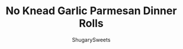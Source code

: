---
layout: ../../layouts/MarkdownPostLayout.astro
title: No Knead Garlic Parmesan Dinner Rolls
author: ShugarySweets
pubDate: 2019-01-15
description: "Are you looking for a fluffy, delicious Dinner Roll? These No Knead Garlic Parmesan Dinner Rolls will please the whole family!"
image_url: https://www.shugarysweets.com/wp-content/uploads/2014/11/no-knead-dinner-rolls-1.jpg
tags: ["Breads","American"]
calories: 171
protein: 5
carbohydrates: 27
fats: 5
fiber: 1
ingredients: ["4 1/2 cups all-purpose flour","1/4 cup granulated sugar","2 envelopes Fleischmann's® RapidRise™ Yeast","1 1/2 teaspoon kosher salt","3/4 cup very warm milk","1/2 cup very warm water","1/3 cup unsalted butter, softened","2 large eggs, divided","1 teaspoon garlic salt","1/2 teaspoon kosher salt","2 Tablespoons grated parmesan cheese"]
serves: 18
time: "3 hours 30 minutes"
prepTime: "15 minutes"
instructions: ["In a large mixing bowl, combine 2 cups of the flour, sugar, yeast and salt. Gradually add warm milk, water and butter. Beat two minutes at medium speed of electric mixer, scraping bowl occasionally.","Add 1 egg and 1/2 cup more of flour, beat two more minutes. With a spoon, stir in remaining flour (2 cups) to make a soft dough.","Grease the top of the dough, cover tightly with plastic wrap and refrigerate 2 to 24 hours.","Remove from refrigerator. Punch dough down. Remove dough to lightly floured surface. Divide in half and make 9 balls from each half of dough, rolling gently in hands. Place rolls into two, 9inch round baking pans (that have been lightly greased. Cover and let rise in warm, draft-free place until doubled in size, about an hour.","Beat remaining egg and brush over the top of the rolls. Sprinkle with the garlic salt, kosher salt and parmesan cheese. Bake at 375 degree F for 15-20 minutes, or until golden brown.","Remove from pans and enjoy warm. Or allow to cool and store in airtight container."]
nutrition: ["171 calories","27 grams carbohydrates","31 milligrams cholesterol","5 grams fat","1 grams fiber","5 grams protein","3 grams saturated fat","253 milligrams sodium","3 grams sugar","0 grams trans fat","2 grams unsaturated fat"]
---